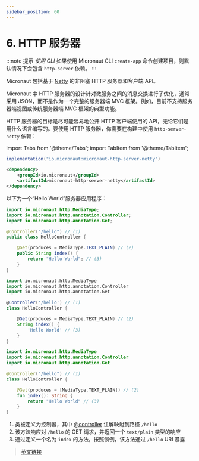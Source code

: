 ```yaml
---
sidebar_position: 60
---
```


# 6. HTTP 服务器

:::note 提示
*使用 CLI*
如果使用 Micronaut CLI `create-app` 命令创建项目，则默认情况下会包含 `http-server` 依赖。
:::

Micronaut 包括基于 [Netty](https://netty.io/) 的非阻塞 HTTP 服务器和客户端 API。

Micronaut 中 HTTP 服务器的设计针对微服务之间的消息交换进行了优化，通常采用 JSON，而不是作为一个完整的服务器端 MVC 框架。例如，目前不支持服务器端视图或传统服务器端 MVC 框架的典型功能。

HTTP 服务器的目标是尽可能容易地公开 HTTP 客户端使用的 API，无论它们是用什么语言编写的。要使用 HTTP 服务器，你需要在构建中使用  `http-server-netty` 依赖：

import Tabs from '@theme/Tabs';
import TabItem from '@theme/TabItem';

<Tabs>
  <TabItem value="Gradle" label="Gradle">

```groovy
implementation("io.micronaut:micronaut-http-server-netty")
```

  </TabItem>
  <TabItem value="Maven" label="Maven">

```xml
<dependency>
    <groupId>io.micronaut</groupId>
    <artifactId>micronaut-http-server-netty</artifactId>
</dependency>
```

  </TabItem>
</Tabs>

以下为一个“Hello World”服务器应用程序：

<Tabs>
  <TabItem value="Java" label="Java" default>

```java
import io.micronaut.http.MediaType;
import io.micronaut.http.annotation.Controller;
import io.micronaut.http.annotation.Get;

@Controller("/hello") // (1)
public class HelloController {

    @Get(produces = MediaType.TEXT_PLAIN) // (2)
    public String index() {
        return "Hello World"; // (3)
    }
}
```

  </TabItem>
  <TabItem value="Groovy" label="Groovy">

```groovy
import io.micronaut.http.MediaType
import io.micronaut.http.annotation.Controller
import io.micronaut.http.annotation.Get

@Controller('/hello') // (1)
class HelloController {

    @Get(produces = MediaType.TEXT_PLAIN) // (2)
    String index() {
        'Hello World' // (3)
    }
}
```

  </TabItem>
  <TabItem value="Kotlin" label="Kotlin">

```kt
import io.micronaut.http.MediaType
import io.micronaut.http.annotation.Controller
import io.micronaut.http.annotation.Get

@Controller("/hello") // (1)
class HelloController {

    @Get(produces = [MediaType.TEXT_PLAIN]) // (2)
    fun index(): String {
        return "Hello World" // (3)
    }
}
```

  </TabItem>
</Tabs>

1. 类被定义为控制器，其中 [@controller](https://docs.micronaut.io/3.8.4/api/io/micronaut/http/annotation/Controller.html) 注解映射到路径 `/hello`
2. 该方法响应对 `/hello` 的 GET 请求，并返回一个 `text/plain` 类型的响应
3. 通过定义一个名为 `index` 的方法，按照惯例，该方法通过 `/hello` URI 暴露

> [英文链接](https://docs.micronaut.io/3.8.4/guide/index.html#httpServer)
